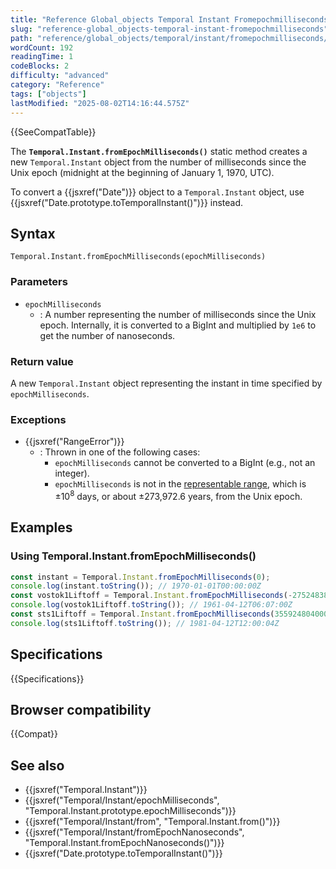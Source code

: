 ```yaml
---
title: "Reference Global_objects Temporal Instant Fromepochmilliseconds"
slug: "reference-global_objects-temporal-instant-fromepochmilliseconds"
path: "reference/global_objects/temporal/instant/fromepochmilliseconds/index.md"
wordCount: 192
readingTime: 1
codeBlocks: 2
difficulty: "advanced"
category: "Reference"
tags: ["objects"]
lastModified: "2025-08-02T14:16:44.575Z"
---
```



{{SeeCompatTable}}

The **`Temporal.Instant.fromEpochMilliseconds()`** static method creates a new `Temporal.Instant` object from the number of milliseconds since the Unix epoch (midnight at the beginning of January 1, 1970, UTC).

To convert a {{jsxref("Date")}} object to a `Temporal.Instant` object, use {{jsxref("Date.prototype.toTemporalInstant()")}} instead.

## Syntax

```js-nolint
Temporal.Instant.fromEpochMilliseconds(epochMilliseconds)
```

### Parameters

- `epochMilliseconds`
  - : A number representing the number of milliseconds since the Unix epoch. Internally, it is converted to a BigInt and multiplied by `1e6` to get the number of nanoseconds.

### Return value

A new `Temporal.Instant` object representing the instant in time specified by `epochMilliseconds`.

### Exceptions

- {{jsxref("RangeError")}}
  - : Thrown in one of the following cases:
    - `epochMilliseconds` cannot be converted to a BigInt (e.g., not an integer).
    - `epochMilliseconds` is not in the [representable range](/en-US/docs/Web/JavaScript/Reference/Global_Objects/Temporal#representable_dates), which is ±10<sup>8</sup> days, or about ±273,972.6 years, from the Unix epoch.

## Examples

### Using Temporal.Instant.fromEpochMilliseconds()

```js
const instant = Temporal.Instant.fromEpochMilliseconds(0);
console.log(instant.toString()); // 1970-01-01T00:00:00Z
const vostok1Liftoff = Temporal.Instant.fromEpochMilliseconds(-275248380000);
console.log(vostok1Liftoff.toString()); // 1961-04-12T06:07:00Z
const sts1Liftoff = Temporal.Instant.fromEpochMilliseconds(355924804000);
console.log(sts1Liftoff.toString()); // 1981-04-12T12:00:04Z
```

## Specifications

{{Specifications}}

## Browser compatibility

{{Compat}}

## See also

- {{jsxref("Temporal.Instant")}}
- {{jsxref("Temporal/Instant/epochMilliseconds", "Temporal.Instant.prototype.epochMilliseconds")}}
- {{jsxref("Temporal/Instant/from", "Temporal.Instant.from()")}}
- {{jsxref("Temporal/Instant/fromEpochNanoseconds", "Temporal.Instant.fromEpochNanoseconds()")}}
- {{jsxref("Date.prototype.toTemporalInstant()")}}
